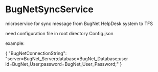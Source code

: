 # BugNetSyncService

microservice for sync message from BugNet HelpDesk system to TFS

need configuration file in root directory Config.json

example:

{
    "BugNetConnectionString": "server=BugNet_Server;database=BugNet_Database;user id=BugNet_User;password=BugNet_User_Password;"
}
